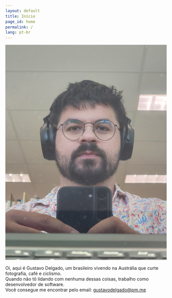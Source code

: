 ```yaml
---
layout: default
title: Início
page_id: home
permalink: /
lang: pt-br
---
```


<img src="/assets/img/profile.jpg" class="profile-image">

<p class ="landing-text">
    Oi, aqui é Gustavo Delgado, um brasileiro vivendo na Austrália que curte fotografia, café e ciclismo.<br> 
    Quando não tô lidando com nenhuma dessas coisas, trabalho como desenvolvedor de software.<br>
    Você consegue me encontrar pelo email: <a href="mailto:gustavodelgado@pm.me">gustavodelgado@pm.me</a>
<p>